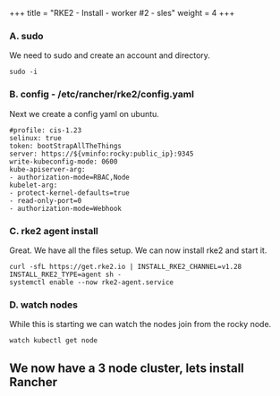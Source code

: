 +++
title = "RKE2 - Install - worker #2 - sles"
weight = 4
+++

### **A. sudo**

We need to sudo and create an account and directory.

```ctr:sles
sudo -i
```

### **B. config - /etc/rancher/rke2/config.yaml**

Next we create a config yaml on ubuntu.

```file:yaml:/etc/rancher/rke2/config.yaml:sles
#profile: cis-1.23
selinux: true
token: bootStrapAllTheThings
server: https://${vminfo:rocky:public_ip}:9345
write-kubeconfig-mode: 0600
kube-apiserver-arg:
- authorization-mode=RBAC,Node
kubelet-arg:
- protect-kernel-defaults=true
- read-only-port=0
- authorization-mode=Webhook
```

### **C. rke2 agent install**

Great. We have all the files setup. We can now install rke2 and start it.

```ctr:sles
curl -sfL https://get.rke2.io | INSTALL_RKE2_CHANNEL=v1.28 INSTALL_RKE2_TYPE=agent sh - 
systemctl enable --now rke2-agent.service
```

### **D. watch nodes**

While this is starting we can watch the nodes join from the rocky node.

```ctr:rocky
watch kubectl get node
```

## **We now have a 3 node cluster, lets install Rancher**
